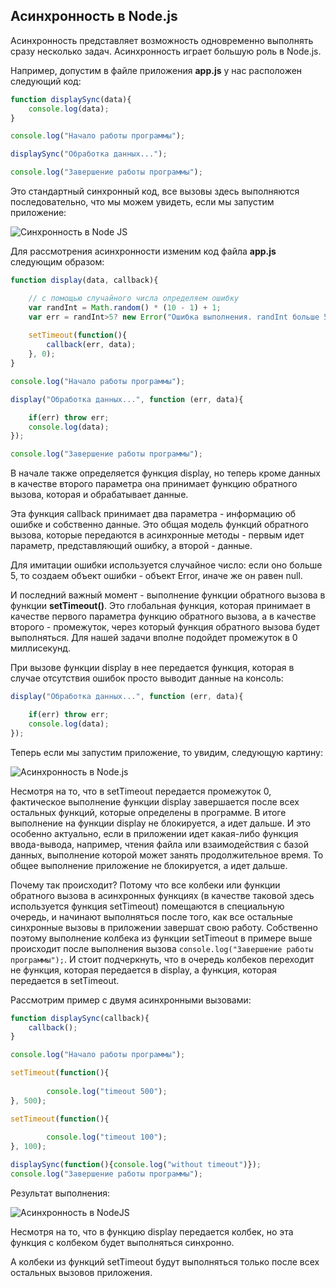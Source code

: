 ## Асинхронность в Node.js

Асинхронность представляет возможность одновременно выполнять сразу несколько задач. Асинхронность играет большую роль в Node.js.

Например, допустим в файле приложения **app.js** у нас расположен следующий код:

```js
function displaySync(data){
    console.log(data);
}

console.log("Начало работы программы");

displaySync("Обработка данных...");

console.log("Завершение работы программы");
```

Это стандартный синхронный код, все вызовы здесь выполняются последовательно, что мы можем увидеть, если мы запустим приложение:

![Синхронность в Node JS](https://metanit.com/web/nodejs/pics/2.14.png)

Для рассмотрения асинхронности изменим код файла **app.js** следующим образом:

```js
function display(data, callback){

    // с помощью случайного числа определяем ошибку
    var randInt = Math.random() * (10 - 1) + 1;
    var err = randInt>5? new Error("Ошибка выполнения. randInt больше 5"): null;
    
    setTimeout(function(){
        callback(err, data);
    }, 0);
}

console.log("Начало работы программы");

display("Обработка данных...", function (err, data){

    if(err) throw err;
    console.log(data);
});

console.log("Завершение работы программы");
```

В начале также определяется функция display, но теперь кроме данных в качестве второго параметра она принимает функцию обратного вызова, которая и обрабатывает данные.

Эта функция callback принимает два параметра - информацию об ошибке и собственно данные. Это общая модель функций обратного вызова, которые передаются в асинхронные методы - 
первым идет параметр, представляющий ошибку, а второй - данные.

Для имитации ошибки используется случайное число: если оно больше 5, то создаем объект ошибки - объект Error, иначе же он равен null.

И последний важный момент - выполнение функции обратного вызова в функции **setTimeout()**. Это глобальная функция, которая принимает в качестве первого параметра функцию обратного вызова, 
а в качестве второго - промежуток, через который функция обратного вызова будет выполняться. Для нашей задачи вполне подойдет промежуток в 0 миллисекунд.

При вызове функции display в нее передается функция, которая в случае отсутствия ошибок просто выводит данные на консоль:

```js
display("Обработка данных...", function (err, data){

    if(err) throw err;
    console.log(data);
});
```

Теперь если мы запустим приложение, то увидим, следующую картину:

![Асинхронность в Node.js](https://metanit.com/web/nodejs/pics/2.15.png)

Несмотря на то, что в setTimeout передается промежуток 0, фактическое выполнение функции display завершается после всех остальных функций, которые определены в программе. В итоге 
выполнение на функции display не блокируется, а идет дальше. И это особенно актуально, если в приложении идет какая-либо функция ввода-вывода, например, чтения файла или взаимодействия с 
базой данных, выполнение которой может занять продолжительное время. То общее выполнение приложение не блокируется, а идет дальше.

Почему так происходит? Потому что все колбеки или функции обратного вызова в асинхронных функциях (в качестве таковой здесь используется функция setTimeout) помещаются в специальную очередь, и начинают выполняться после того, как все остальные синхронные вызовы в приложении 
завершат свою работу. Собственно поэтому выполнение колбека из функции setTimeout в примере выше происходит после выполнения вызова `console.log("Завершение работы программы");`. И стоит подчеркнуть, что в очередь колбеков переходит не функция, которая 
передается в display, а функция, которая передается в setTimeout.

Рассмотрим пример с двумя асинхронными вызовами:

```js
function displaySync(callback){
    callback();
}

console.log("Начало работы программы");

setTimeout(function(){
        
        console.log("timeout 500");
}, 500);

setTimeout(function(){
        
        console.log("timeout 100");
}, 100);

displaySync(function(){console.log("without timeout")});
console.log("Завершение работы программы");
```

Результат выполнения:

![Асинхронность в NodeJS](https://metanit.com/web/nodejs/pics/2.16.png)

Несмотря на то, что в функцию display передается колбек, но эта функция с колбеком будет выполняться синхронно.

А колбеки из функций setTimeout будут выполняться только после всех остальных вызовов приложения.

